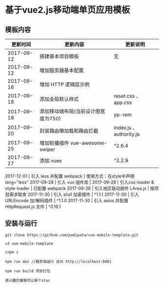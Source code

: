 # 基于vue2.js移动端单页应用模板

## 模板内容

更新时间| 更新内容|更新说明
---|---|---
2017-09-12 | 搭建基本项目模板|无
2017-09-12 | 增加服务器基本配置
2017-09-16 | 增加 HTTP 逻辑层示例
2017-09-18 | 添加全局默认样式 | reset.css 、app.css
2017-09-18 | 添加移动端布局(当前设计图宽度为750) | yp-rem
2017-09-20 | 封装路由懒加载和路由拦截 | index.js 、authority.js
2017-09-25 | 增加轮播插件 vue-awesome-swiper | ^2.6.4
2017-09-27 | 添加 vuex | ^2.2.9

2017-12-01 | 引入 less 并配置 webpack | 使用方式：在style中声明 lang="less"
2017-09-28 | 引入 vux 组件库 |
2017-09-28 | 引入css-loader & style-loader | 已配置 webpack
2017-09-28 | 引入地区联动插件 LArea.js | 按项目需求取舍
2017-11-30 | 引入 sha1 加密插件 | ^1.1.1
2017-11-30 | 引入 URLEncode 加/解码插件 | ^1.1.0
2017-11-30 | 引入 axios 并配置 HttpRequest.js 文件 | ^0.16.1


## 安装与运行

```
git clone https://github.com/padipata/vue-mobile-template.git

cd vue-mobile-template

cnpm i

npm run dev //服务端运行 访问 http://localhost:8081

npm run build 项目打包

感兴趣的童鞋可以来个star
```
